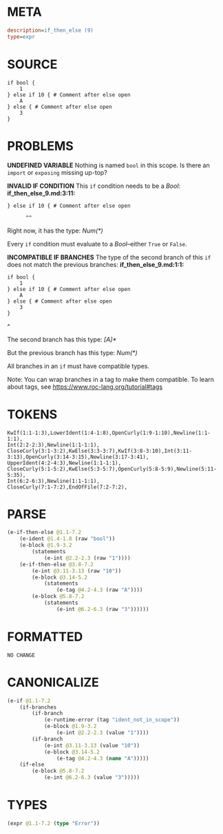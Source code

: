 # META
~~~ini
description=if_then_else (9)
type=expr
~~~
# SOURCE
~~~roc
if bool {
	1
} else if 10 { # Comment after else open
	A
} else { # Comment after else open
	3
}
~~~
# PROBLEMS
**UNDEFINED VARIABLE**
Nothing is named `bool` in this scope.
Is there an `import` or `exposing` missing up-top?

**INVALID IF CONDITION**
This `if` condition needs to be a _Bool_:
**if_then_else_9.md:3:11:**
```roc
} else if 10 { # Comment after else open
```
          ^^

Right now, it has the type:
    _Num(*)_

Every `if` condition must evaluate to a _Bool_–either `True` or `False`.

**INCOMPATIBLE IF BRANCHES**
The type of the second branch of this `if` does not match the previous branches:
**if_then_else_9.md:1:1:**
```roc
if bool {
	1
} else if 10 { # Comment after else open
	A
} else { # Comment after else open
	3
}
```
 ^

The second branch has this type:
    _[A]*_

But the previous branch has this type:
    _Num(*)_

All branches in an `if` must have compatible types.

Note: You can wrap branches in a tag to make them compatible.
To learn about tags, see <https://www.roc-lang.org/tutorial#tags>

# TOKENS
~~~zig
KwIf(1:1-1:3),LowerIdent(1:4-1:8),OpenCurly(1:9-1:10),Newline(1:1-1:1),
Int(2:2-2:3),Newline(1:1-1:1),
CloseCurly(3:1-3:2),KwElse(3:3-3:7),KwIf(3:8-3:10),Int(3:11-3:13),OpenCurly(3:14-3:15),Newline(3:17-3:41),
UpperIdent(4:2-4:3),Newline(1:1-1:1),
CloseCurly(5:1-5:2),KwElse(5:3-5:7),OpenCurly(5:8-5:9),Newline(5:11-5:35),
Int(6:2-6:3),Newline(1:1-1:1),
CloseCurly(7:1-7:2),EndOfFile(7:2-7:2),
~~~
# PARSE
~~~clojure
(e-if-then-else @1.1-7.2
	(e-ident @1.4-1.8 (raw "bool"))
	(e-block @1.9-3.2
		(statements
			(e-int @2.2-2.3 (raw "1"))))
	(e-if-then-else @3.8-7.2
		(e-int @3.11-3.13 (raw "10"))
		(e-block @3.14-5.2
			(statements
				(e-tag @4.2-4.3 (raw "A"))))
		(e-block @5.8-7.2
			(statements
				(e-int @6.2-6.3 (raw "3"))))))
~~~
# FORMATTED
~~~roc
NO CHANGE
~~~
# CANONICALIZE
~~~clojure
(e-if @1.1-7.2
	(if-branches
		(if-branch
			(e-runtime-error (tag "ident_not_in_scope"))
			(e-block @1.9-3.2
				(e-int @2.2-2.3 (value "1"))))
		(if-branch
			(e-int @3.11-3.13 (value "10"))
			(e-block @3.14-5.2
				(e-tag @4.2-4.3 (name "A")))))
	(if-else
		(e-block @5.8-7.2
			(e-int @6.2-6.3 (value "3")))))
~~~
# TYPES
~~~clojure
(expr @1.1-7.2 (type "Error"))
~~~

